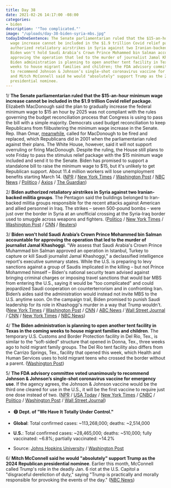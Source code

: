 ```yaml
---
title: Day 38
date: 2021-02-26 14:17:00 -08:00
categories:
- biden
description: '"Too complicated."'
image: "/uploads/day-38-biden-syria-mbs.jpg"
todayInOneSentence: The Senate parliamentarian ruled that the $15-an-hour minimum
  wage increase cannot be included in the $1.9 trillion Covid relief package; Biden
  authorized retaliatory airstrikes in Syria against two Iranian-backed militia groups;
  Biden won't hold Saudi Arabia’s Crown Prince Mohammed bin Salman accountable for
  approving the operation that led to the murder of journalist Jamal Khashoggi; the
  Biden administration is planning to open another tent facility in Texas in the coming
  weeks to house migrant families and children; the FDA advisory committee voted unanimously
  to recommend Johnson & Johnson’s single-shot coronavirus vaccine for emergency use;
  and Mitch McConnell said he would "absolutely" support Trump as the 2024 Republican
  presidential nominee.
---
```


1/ **The Senate parliamentarian ruled that the $15-an-hour minimum wage increase cannot be included in the $1.9 trillion Covid relief package**. Elizabeth MacDonough said the plan to gradually increase the federal minimum wage to $15 an hour by 2025 was not compliant with the rules governing the budget reconciliation process that Congress is using to pass the bill with a simple majority. Democrats used budget reconciliation to keep Republicans from filibustering the minimum wage increase in the Senate. Rep. Ilhan Omar, [meanwhile](https://www.washingtonpost.com/nation/2021/02/26/senate-parliamentarian-minimum-wage-overrule/), called for MacDonough to be fired and replaced, which Republicans did in 2001 when the parliamentarian ruled against their plans. The White House, however, said it will not support overruling or firing MacDonough. Despite the ruling, the House still plans to vote Friday to pass the stimulus relief package with the $15 minimum wage included and send it to the Senate. Biden has promised to support a standalone bill to raise the minimum wage to $15, but it's unlikely to get Republican support. About 11.4 million workers will lose unemployment benefits starting March 14. ([NPR](https://www.npr.org/2021/02/25/970637190/senate-cant-vote-on-15-minimum-wage-parliamentarian-rules) / [New York Times](https://www.nytimes.com/2021/02/25/us/politics/federal-minimum-wage.html) / [Washington Post](https://www.washingtonpost.com/us-policy/2021/02/25/minimum-wage-increase-imperiled-covid-relief-bill-by-senate-officials-ruling/) / [NBC News](https://www.nbcnews.com/politics/congress/senate-ruling-says-democrats-can-t-put-15-minimum-wage-n1258913) / [Politico](https://www.politico.com/news/2021/02/25/minimum-wage-senate-parliamentarian-471688) / [Axios](https://www.axios.com/senate-parliamentarian-minimum-wage-15-relief-e490591a-c668-4be9-af75-5e2408fe8f34.html) / [The Guardian](https://www.theguardian.com/us-news/2021/feb/26/ilhan-omar-minimum-wage-democrats-senate-official))

2/ **Biden authorized retaliatory airstrikes in Syria against two Iranian-backed militia groups**. The Pentagon said the buildings belonged to Iran-backed militia groups responsible for the recent attacks against American and allied personnel in Iraq. The strikes – seven 500-pound bombs – were just over the border in Syria at an unofficial crossing at the Syria-Iraq border used to smuggle across weapons and fighters. ([Politico](https://www.politico.com/news/2021/02/26/biden-ordered-airstrike-iran-rocket-attacks-471752) / [New York Times](https://www.nytimes.com/2021/02/25/us/politics/biden-syria-airstrike-iran.html) / [Washington Post](https://www.washingtonpost.com/national-security/biden-administration-conducts-strike-on-iranian-linked-fighters-in-syria/2021/02/25/7ff2447e-77ca-11eb-ae66-8b9e3c6918a1_story.html) / [CNN](https://www.cnn.com/2021/02/25/politics/us-iraq-iran/index.html) / [Reuters](https://www.reuters.com/article/usa-syria-strike-exclusive-int-idUSKBN2AP337))

3/ **Biden won't hold Saudi Arabia’s Crown Prince Mohammed bin Salman accountable for approving the operation that led to the murder of journalist Jamal Khashoggi**. "We assess that Saudi Arabia's Crown Prince Muhammad bin Salman approved an operation in Istanbul, Turkey to capture or kill Saudi journalist Jamal Khashoggi," a declassified intelligence report's executive summary states. While the U.S. is preparing to levy sanctions against a group of Saudis implicated in the killing – but not Prince Mohammed himself – Biden's national security team advised against bringing criminal charges or imposing travel sanctions that would bar MBS from entering the U.S., saying it would be "too complicated" and could jeopardized Saudi cooperation on counterterrorism and in confronting Iran. Biden’s aides said the administration would instead not invite MBS to the U.S. anytime soon. On the campaign trail, Biden promised to punish Saudi leadership for its role in Khashoggi's murder in a way that Trump wouldn't. ([New York Times](https://www.nytimes.com/2021/02/26/us/politics/biden-mbs-khashoggi.html) / [Washington Post](https://www.washingtonpost.com/national-security/khashoggi-killing-intelligence-report-release-mbs-saudi-arabia/2021/02/26/df5f6e58-7844-11eb-948d-19472e683521_story.html) / [CNN](https://www.cnn.com/2021/02/26/politics/biden-administration-khashoggi-report/index.html) / [ABC News](https://abcnews.go.com/Politics/biden-admin-releases-declassified-intel-report-khashoggi-murder/story?id=76137794) / [Wall Street Journal](https://www.wsj.com/articles/saudi-crown-prince-approved-operation-to-kill-khashoggi-u-s-report-says-11614363492) / [CNN](https://www.cnn.com/2021/02/26/politics/biden-mohammed-bin-salman-jamal-khashoggi/index.html) / [New York Times](https://www.nytimes.com/2021/02/26/us/politics/jamal-khashoggi-killing-cia-report.html) / [NBC News](https://www.nbcnews.com/politics/national-security/u-s-officially-points-finger-saudi-crown-prince-mohammed-bin-n1258987))

4/ **The Biden administration is planning to open another tent facility in Texas in the coming weeks to house migrant families and children**. The temporary U.S. Customs and Border Protection facility in Del Rio, Tex., is similar to the “soft-sided” structure that opened in Donna, Tex., three weeks ago to hold migrant family groups. The Del Rio tent facility also differs from the Carrizo Springs, Tex., facility that opened this week, which Health and Human Services uses to hold migrant teens who crossed the border without a parent. ([Washington Post](https://www.washingtonpost.com/national/immigration-facility-del-rio-texas/2021/02/26/a317bed4-7847-11eb-ae66-8b9e3c6918a1_story.html))

5/ **The FDA advisory committee voted unanimously to recommend Johnson & Johnson’s single-shot coronavirus vaccine for emergency use**. If the agency agrees, the Johnson & Johnson vaccine would be the third one cleared for use in the U.S., it will be the first vaccine to require just one dose instead of two. ([NPR](https://www.npr.org/sections/coronavirus-live-updates/2021/02/26/971866357/fda-panel-votes-for-emergency-use-of-johnson-johnsons-covid-19-vaccine) / [USA Today](https://www.usatoday.com/story/news/health/2021/02/26/johnson-covid-vaccine-advisory-committee-recommend-fda-authorization/6831865002/) / [New York Times](https://www.nytimes.com/2021/02/26/world/FDA-Johnson-and-Johnson-vaccine.html) / [CNBC](https://www.cnbc.com/2021/02/26/johnson-and-johnson-covid-vaccine-fda-panel-recommends-emergency-use.html) / [Politico](https://www.politico.com/news/2021/02/26/fda-johnson-johnson-vaccine-advantages-471766) / [Washington Post](https://www.washingtonpost.com/nation/2021/02/26/coronavirus-covid-live-updates-us/) / [Wall Street Journal](https://www.wsj.com/articles/johnson-and-johnson-covid-19-vaccine-fda-expert-panel-recommendation-11614294002?mod=hp_lead_pos1))

* #### 😷 Dept. of "We Have It Totally Under Control."

* **Global**: Total confirmed cases: \~113,268,000; deaths: \~2,514,000

* **U.S.**: Total confirmed cases: \~28,465,000; deaths: \~510,000; fully vaccinated: \~6.8%; partially vaccinated: \~14.2%

* Source: [Johns Hopkins University](https://coronavirus.jhu.edu/map.html) / [Washington Post](https://www.washingtonpost.com/graphics/2020/health/covid-vaccine-states-distribution-doses/)

6/ **Mitch McConnell said he would "absolutely" support Trump as the 2024 Republican presidential nominee**. Earlier this month, McConnell called Trump's role in the deadly Jan. 6 riot at the U.S. Capitol a "disgraceful dereliction of duty," saying "Trump is practically and morally responsible for provoking the events of the day." ([NBC News](https://www.nbcnews.com/politics/politics-news/mcconnell-says-he-would-absolutely-support-trump-2024-nominee-n1258911))